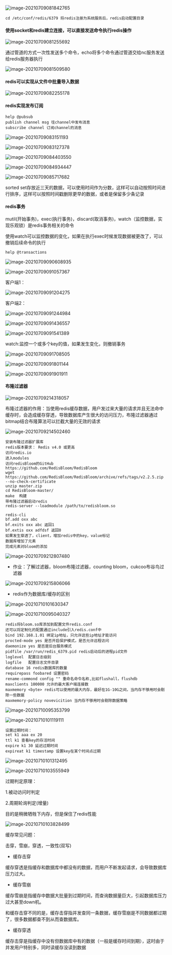 ![image-20210709081842765](04.redis的消息订阅、pipeline、事务、modules、布隆过滤器、缓存LRU.assets/image-20210709081842765.png)

```
cd /etc/conf/redis/6379 将redis注册为系统服务后，redis启动配置目录
```

#### 使用socket和redis建立连接，可以直接发送命令执行redis操作

![image-20210709081255692](04.redis的消息订阅、pipeline、事务、modules、布隆过滤器、缓存LRU.assets/image-20210709081255692.png)

通过管道的方式一次性发送多个命令，echo将多个命令通过管道交给nc服务发送给redis服务器执行

![image-20210709081509580](04.redis的消息订阅、pipeline、事务、modules、布隆过滤器、缓存LRU.assets/image-20210709081509580.png)

#### redis可以实现从文件中批量导入数据

![image-20210709082255178](04.redis的消息订阅、pipeline、事务、modules、布隆过滤器、缓存LRU.assets/image-20210709082255178.png)

#### redis实现发布订阅

```
help @pubsub
publish channel msg 往channel中发布消息
subscribe channel 订阅channel的消息
```



![image-20210709083151193](04.redis的消息订阅、pipeline、事务、modules、布隆过滤器、缓存LRU.assets/image-20210709083151193.png)

![image-20210709083127378](04.redis的消息订阅、pipeline、事务、modules、布隆过滤器、缓存LRU.assets/image-20210709083127378.png)

![image-20210709084403550](04.redis的消息订阅、pipeline、事务、modules、布隆过滤器、缓存LRU.assets/image-20210709084403550.png)

![image-20210709084934447](04.redis的消息订阅、pipeline、事务、modules、布隆过滤器、缓存LRU.assets/image-20210709084934447.png)

![image-20210709085717682](04.redis的消息订阅、pipeline、事务、modules、布隆过滤器、缓存LRU.assets/image-20210709085717682.png)

sorted set存放近三天的数据，可以使用时间作为分数，这样可以自动按照时间进行排序，这样可以按照时间戳删除更早的数据，或者是保留多少条记录

#### redis事务

mutil(开始事务)，exec(执行事务)，discard(取消事务)，watch（监控数据，实现乐观锁）是redis事务相关的命令

使用watch可以监控数据的变化，如果在执行exec时候发现数据被更改了，可以撤销后续命令的执行

```
help @transactions
```

![image-20210709090608935](04.redis的消息订阅、pipeline、事务、modules、布隆过滤器、缓存LRU.assets/image-20210709090608935.png)



![image-20210709091057367](04.redis的消息订阅、pipeline、事务、modules、布隆过滤器、缓存LRU.assets/image-20210709091057367.png)

客户端1：

![image-20210709091204275](04.redis的消息订阅、pipeline、事务、modules、布隆过滤器、缓存LRU.assets/image-20210709091204275.png)

客户端2：

![image-20210709091244984](04.redis的消息订阅、pipeline、事务、modules、布隆过滤器、缓存LRU.assets/image-20210709091244984.png)

![image-20210709091436557](04.redis的消息订阅、pipeline、事务、modules、布隆过滤器、缓存LRU.assets/image-20210709091436557.png)

![image-20210709091541389](04.redis的消息订阅、pipeline、事务、modules、布隆过滤器、缓存LRU.assets/image-20210709091541389.png)

watch:监控一个或多个key的值，如果发生变化，则撤销事务

![image-20210709091708505](04.redis的消息订阅、pipeline、事务、modules、布隆过滤器、缓存LRU.assets/image-20210709091708505.png)

![image-20210709091801144](04.redis的消息订阅、pipeline、事务、modules、布隆过滤器、缓存LRU.assets/image-20210709091801144.png)

![image-20210709091901911](04.redis的消息订阅、pipeline、事务、modules、布隆过滤器、缓存LRU.assets/image-20210709091901911.png)

#### 布隆过滤器

![image-20210709214318057](04.redis的消息订阅、pipeline、事务、modules、布隆过滤器、缓存LRU.assets/image-20210709214318057.png)

布隆过滤器的作用：当使用redis缓存数据，用户发过来大量的请求并且无法命中缓存时，会造成缓存穿透，导致数据库产生很大的访问压力，布隆过滤器通过bitmap结合布隆算法可以拦截大量的无效的请求

![image-20210709214502460](04.redis的消息订阅、pipeline、事务、modules、布隆过滤器、缓存LRU.assets/image-20210709214502460.png)

```
安装布隆过滤器扩展库
redis版本要求： Redis v4.0 或更高
访问redis.io
进入modules
访问redisBloom的GitHub
https://github.com/RedisBloom/RedisBloom
wget https://github.com/RedisBloom/RedisBloom/archive/refs/tags/v2.2.5.zip --no-check-certificate
unzip master.zip
cd RedisBloom-master/
make  构建
带布隆过滤器启动redis
redis-server --loadmodule /path/to/redisbloom.so
```

```
redis-cli
bf.add oxx abc
bf.exits oxx abc 返回1
bf.extis oxx adfdsf 返回0
如果发生穿透了，client，增加redis中的key，value标记
数据库增加了元素
完成元素对bloom的添加
```



![image-20210709212807480](04.redis的消息订阅、pipeline、事务、modules、布隆过滤器、缓存LRU.assets/image-20210709212807480.png)

* 作业：了解过滤器，bloom布隆过滤器，counting bloom，cukcoo布谷鸟过滤器

![image-20210709215806066](04.redis的消息订阅、pipeline、事务、modules、布隆过滤器、缓存LRU.assets/image-20210709215806066.png)

* redis作为数据库/缓存的区别

![image-20210710101630347](04.redis的消息订阅、pipeline、事务、modules、布隆过滤器、缓存LRU.assets/image-20210710101630347.png)

![image-20210710095040327](04.redis的消息订阅、pipeline、事务、modules、布隆过滤器、缓存LRU.assets/image-20210710095040327.png)

```
redis将bloom.so库添加到配置文件redis.conf
还可以将定制化的配置通过include引入redis.conf中
bind 192.168.1.01 绑定ip地址，只允许这些ip地址才能访问
procted-mode yes 是否开启保护模式，是否允许远程访问
daemonize yes 是否是后台服务模式
pidfile /var/run/redis_6379.pid redis启动后的进程pid文件
loglevel  配置日志级别
logfile   配置日志文件目录
database 16 redis数据库的数量
requirepass foobared 设置密码
rename-commond config "" 重命名命令名称,比如flushall，flushdb
maxclients 100000 允许的最大客户端连接数
maxmemory <byte> redis可以使用的最大内存，最好在1G-10G之间，当内存不够用时会剔除一些数据
maxmemory-policy novevicition 当内存不够用时会剔除数据策略

```

![image-20210710095353799](04.redis的消息订阅、pipeline、事务、modules、布隆过滤器、缓存LRU.assets/image-20210710095353799.png)



![image-20210710101119111](04.redis的消息订阅、pipeline、事务、modules、布隆过滤器、缓存LRU.assets/image-20210710101119111.png)

```
设置过期时间：
set k1 aaa ex 20
ttl k1 查看key的存活时间
expire k1 30 延迟过期时间
expireat k1 timestamp 设置key在某个时间点过期
```



![image-20210710101312495](04.redis的消息订阅、pipeline、事务、modules、布隆过滤器、缓存LRU.assets/image-20210710101312495.png)

![image-20210710103555949](04.redis的消息订阅、pipeline、事务、modules、布隆过滤器、缓存LRU.assets/image-20210710103555949.png)

过期判定原理：

1.被动访问时判定

2.周期轮询判定(增量)

目的是稍微牺牲下内存，但是保住了redis性能

![image-20210710103828499](04.redis的消息订阅、pipeline、事务、modules、布隆过滤器、缓存LRU.assets/image-20210710103828499.png)

缓存常见问题：

击穿，雪崩，穿透，一致性(双写)

* 缓存击穿

缓存穿透是指缓存和数据库中都没有的数据，而用户不断发起请求，会导致数据库压力过大。

* 缓存雪崩

 缓存雪崩是指缓存中数据大批量到过期时间，而查询数据量巨大，引起数据库压力过大甚至down机。

和缓存击穿不同的是，缓存击穿指并发查同一条数据，缓存雪崩是不同数据都过期了，很多数据都查不到从而查数据库。

* 缓存穿透

缓存击穿是指缓存中没有但数据库中有的数据（一般是缓存时间到期），这时由于并发用户特别多，同时读缓存没读到数据

